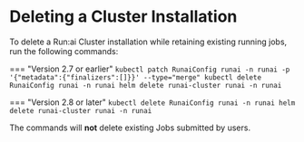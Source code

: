 # Deleting a Cluster Installation


To delete a Run:ai Cluster installation while retaining existing running jobs, run the following commands:

=== "Version 2.7 or earlier"
    ```
    kubectl patch RunaiConfig runai -n runai -p '{"metadata":{"finalizers":[]}}' --type="merge"
    kubectl delete RunaiConfig runai -n runai
    helm delete runai-cluster runai -n runai
    ```

=== "Version 2.8 or later"
    ```
    kubectl delete RunaiConfig runai -n runai
    helm delete runai-cluster runai -n runai
    ```


The commands will __not__ delete existing Jobs submitted by users. 

